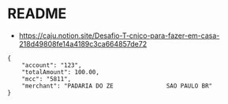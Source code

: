 # README

- https://caju.notion.site/Desafio-T-cnico-para-fazer-em-casa-218d49808fe14a4189c3ca664857de72

```
{
	"account": "123",
	"totalAmount": 100.00,
	"mcc": "5811",
	"merchant": "PADARIA DO ZE               SAO PAULO BR"
}
```